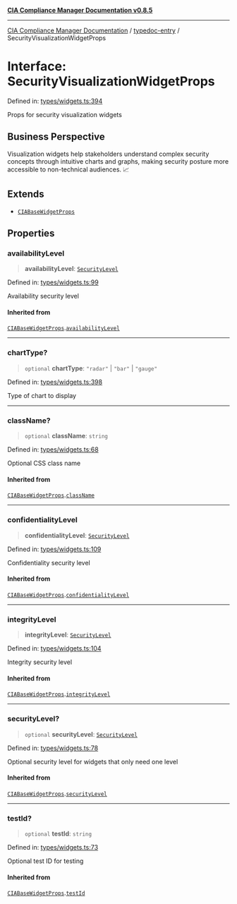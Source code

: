 [**CIA Compliance Manager Documentation v0.8.5**](../../README.md)

***

[CIA Compliance Manager Documentation](../../modules.md) / [typedoc-entry](../README.md) / SecurityVisualizationWidgetProps

# Interface: SecurityVisualizationWidgetProps

Defined in: [types/widgets.ts:394](https://github.com/Hack23/cia-compliance-manager/blob/4f2006283e1cd56feb8daea1f810b2bc8c1b1d1b/src/types/widgets.ts#L394)

Props for security visualization widgets

## Business Perspective

Visualization widgets help stakeholders understand complex security
concepts through intuitive charts and graphs, making security posture
more accessible to non-technical audiences. 📈

## Extends

- [`CIABaseWidgetProps`](../../types/interfaces/CIABaseWidgetProps.md)

## Properties

### availabilityLevel

> **availabilityLevel**: [`SecurityLevel`](../../index/type-aliases/SecurityLevel.md)

Defined in: [types/widgets.ts:99](https://github.com/Hack23/cia-compliance-manager/blob/4f2006283e1cd56feb8daea1f810b2bc8c1b1d1b/src/types/widgets.ts#L99)

Availability security level

#### Inherited from

[`CIABaseWidgetProps`](../../types/interfaces/CIABaseWidgetProps.md).[`availabilityLevel`](../../types/interfaces/CIABaseWidgetProps.md#availabilitylevel)

***

### chartType?

> `optional` **chartType**: `"radar"` \| `"bar"` \| `"gauge"`

Defined in: [types/widgets.ts:398](https://github.com/Hack23/cia-compliance-manager/blob/4f2006283e1cd56feb8daea1f810b2bc8c1b1d1b/src/types/widgets.ts#L398)

Type of chart to display

***

### className?

> `optional` **className**: `string`

Defined in: [types/widgets.ts:68](https://github.com/Hack23/cia-compliance-manager/blob/4f2006283e1cd56feb8daea1f810b2bc8c1b1d1b/src/types/widgets.ts#L68)

Optional CSS class name

#### Inherited from

[`CIABaseWidgetProps`](../../types/interfaces/CIABaseWidgetProps.md).[`className`](../../types/interfaces/CIABaseWidgetProps.md#classname)

***

### confidentialityLevel

> **confidentialityLevel**: [`SecurityLevel`](../../index/type-aliases/SecurityLevel.md)

Defined in: [types/widgets.ts:109](https://github.com/Hack23/cia-compliance-manager/blob/4f2006283e1cd56feb8daea1f810b2bc8c1b1d1b/src/types/widgets.ts#L109)

Confidentiality security level

#### Inherited from

[`CIABaseWidgetProps`](../../types/interfaces/CIABaseWidgetProps.md).[`confidentialityLevel`](../../types/interfaces/CIABaseWidgetProps.md#confidentialitylevel)

***

### integrityLevel

> **integrityLevel**: [`SecurityLevel`](../../index/type-aliases/SecurityLevel.md)

Defined in: [types/widgets.ts:104](https://github.com/Hack23/cia-compliance-manager/blob/4f2006283e1cd56feb8daea1f810b2bc8c1b1d1b/src/types/widgets.ts#L104)

Integrity security level

#### Inherited from

[`CIABaseWidgetProps`](../../types/interfaces/CIABaseWidgetProps.md).[`integrityLevel`](../../types/interfaces/CIABaseWidgetProps.md#integritylevel)

***

### securityLevel?

> `optional` **securityLevel**: [`SecurityLevel`](../../index/type-aliases/SecurityLevel.md)

Defined in: [types/widgets.ts:78](https://github.com/Hack23/cia-compliance-manager/blob/4f2006283e1cd56feb8daea1f810b2bc8c1b1d1b/src/types/widgets.ts#L78)

Optional security level for widgets that only need one level

#### Inherited from

[`CIABaseWidgetProps`](../../types/interfaces/CIABaseWidgetProps.md).[`securityLevel`](../../types/interfaces/CIABaseWidgetProps.md#securitylevel)

***

### testId?

> `optional` **testId**: `string`

Defined in: [types/widgets.ts:73](https://github.com/Hack23/cia-compliance-manager/blob/4f2006283e1cd56feb8daea1f810b2bc8c1b1d1b/src/types/widgets.ts#L73)

Optional test ID for testing

#### Inherited from

[`CIABaseWidgetProps`](../../types/interfaces/CIABaseWidgetProps.md).[`testId`](../../types/interfaces/CIABaseWidgetProps.md#testid)
